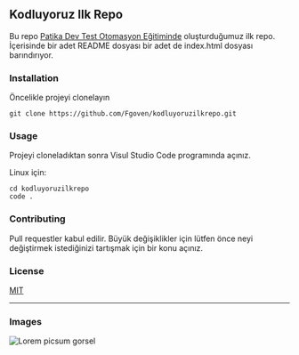 ## Kodluyoruz Ilk Repo

Bu repo [Patika Dev Test Otomasyon Eğitiminde](https://academy.patika.dev/paths/test-otomasyon-patikasi) oluşturduğumuz ilk repo. İçerisinde bir adet README dosyası bir adet de index.html dosyası barındırıyor.

### Installation 
Öncelikle projeyi clonelayın 

`git clone https://github.com/Fgoven/kodluyoruzilkrepo.git `

### Usage

Projeyi cloneladıktan sonra Visul Studio Code programında açınız.

Linux için:

``` 
cd kodluyoruzilkrepo
code .
```
### Contributing 

Pull requestler kabul edilir. Büyük değişiklikler için lütfen önce neyi değiştirmek istediğinizi tartışmak için bir konu açınız.

### License

[MIT](https://mit-license.org/)

---

### Images 

![Lorem picsum gorsel](https://cdn.prod.website-files.com/658d627c8d384d416989b728/658d6f812c0ec7b8fc918028_Kodluyoruz_Turuncu%20logo_Kare.png)
